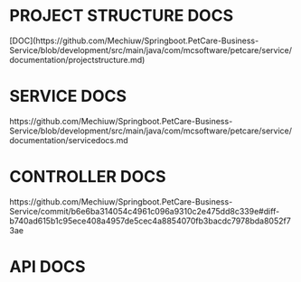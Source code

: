<h1>PROJECT STRUCTURE DOCS</h1>
[DOC](https://github.com/Mechiuw/Springboot.PetCare-Business-Service/blob/development/src/main/java/com/mcsoftware/petcare/service/documentation/projectstructure.md)
<h1>SERVICE DOCS</h1>
https://github.com/Mechiuw/Springboot.PetCare-Business-Service/blob/development/src/main/java/com/mcsoftware/petcare/service/documentation/servicedocs.md
<h1>CONTROLLER DOCS</h1>
https://github.com/Mechiuw/Springboot.PetCare-Business-Service/commit/b6e6ba314054c4961c096a9310c2e475dd8c339e#diff-b740ad615b1c95ece408a4957de5cec4a8854070fb3bacdc7978bda8052f73ae
<h1>API DOCS</h1>

